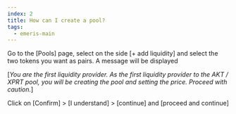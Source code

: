 ```yaml
---
index: 2
title: How can I create a pool?
tags: 
  - emeris-main
---
```


Go to the [Pools] page, select on the side [+ add liquidity] and select the two tokens you want as pairs. A message will be displayed 

[*You are the first liquidity provider. As the first liquidity provider to the AKT / XPRT pool, you will be creating the pool and setting the price. Proceed with caution.*]

Click on [Confirm] > [I understand] > [continue] and [proceed and continue]
